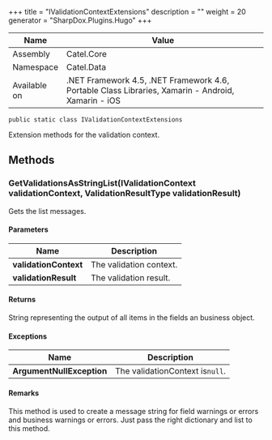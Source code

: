 

+++
title = "IValidationContextExtensions" 
description = ""
weight = 20
generator = "SharpDox.Plugins.Hugo"
+++

Name|Value
---|---
Assembly|Catel.Core
Namespace|Catel.Data
Available on|.NET Framework 4.5, .NET Framework 4.6, Portable Class Libraries, Xamarin - Android, Xamarin - iOS

```
public static class IValidationContextExtensions
```

Extension methods for the validation context.

## Methods

### GetValidationsAsStringList(IValidationContext validationContext, ValidationResultType validationResult)

Gets the list messages.

#### Parameters

Name|Description
---|---
**validationContext**|The validation context.
**validationResult**|The validation result.

#### Returns

String representing the output of all items in the fields an business object.

#### Exceptions

Name|Description
---|---
**ArgumentNullException**|The validationContext is`null`.

#### Remarks

This method is used to create a message string for field warnings or errors and business warnings or errors. Just pass the right dictionary and list to this method.

